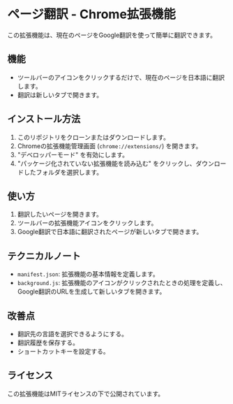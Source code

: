 # ページ翻訳 - Chrome拡張機能

この拡張機能は、現在のページをGoogle翻訳を使って簡単に翻訳できます。

## 機能

- ツールバーのアイコンをクリックするだけで、現在のページを日本語に翻訳します。
- 翻訳は新しいタブで開きます。

## インストール方法

1. このリポジトリをクローンまたはダウンロードします。
2. Chromeの拡張機能管理画面 (`chrome://extensions/`) を開きます。
3. "デベロッパーモード" を有効にします。
4. "パッケージ化されていない拡張機能を読み込む" をクリックし、ダウンロードしたフォルダを選択します。

## 使い方

1. 翻訳したいページを開きます。
2. ツールバーの拡張機能アイコンをクリックします。
3. Google翻訳で日本語に翻訳されたページが新しいタブで開きます。

## テクニカルノート

- `manifest.json`: 拡張機能の基本情報を定義します。
- `background.js`: 拡張機能のアイコンがクリックされたときの処理を定義し、Google翻訳のURLを生成して新しいタブを開きます。

## 改善点

- 翻訳先の言語を選択できるようにする。
- 翻訳履歴を保存する。
- ショートカットキーを設定する。

## ライセンス

この拡張機能はMITライセンスの下で公開されています。
